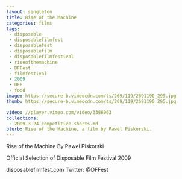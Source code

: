 ```yaml
---
layout: singleton
title: Rise of the Machine
categories: films
tags:
 - disposable
 - disposablefilmfest
 - disposablefest
 - disposablefilm
 - disposablefilmfestival
 - riseofthemachine
 - DFFest
 - filmfestival
 - 2009
 - DFF
 - food
image: https://secure-b.vimeocdn.com/ts/269/119/2691190_295.jpg
thumb: https://secure-b.vimeocdn.com/ts/269/119/2691190_295.jpg

video: //player.vimeo.com/video/3386963
collections:
 - 2009-3-24-competitive-shorts.md
blurb: Rise of the Machine, a film by Pawel Piskorski.
---
```


Rise of the Machine
By Pawel Piskorski

Official Selection of Disposable Film Festival 2009

disposablefilmfest.com
Twitter: @DFFest